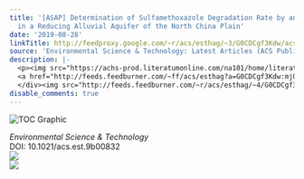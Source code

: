 ```yaml
---
title: '[ASAP] Determination of Sulfamethoxazole Degradation Rate by an in Situ Experiment
  in a Reducing Alluvial Aquifer of the North China Plain'
date: '2019-08-28'
linkTitle: http://feedproxy.google.com/~r/acs/esthag/~3/G0CDCgf3Kdw/acs.est.9b00832
source: 'Environmental Science & Technology: Latest Articles (ACS Publications)'
description: |-
  <p><img src="https://achs-prod.literatumonline.com/na101/home/literatum/publisher/achs/journals/content/esthag/0/esthag.ahead-of-print/acs.est.9b00832/20190828/images/medium/es9b00832_0005.gif" alt="TOC Graphic"/></p><div><cite>Environmental Science & Technology</cite></div><div>DOI: 10.1021/acs.est.9b00832</div><div class="feedflare">
  <a href="http://feeds.feedburner.com/~ff/acs/esthag?a=G0CDCgf3Kdw:mjOKWw-s6DY:yIl2AUoC8zA"><img src="http://feeds.feedburner.com/~ff/acs/esthag?d=yIl2AUoC8zA" border="0"></img></a>
  </div><img src="http://feeds.feedburner.com/~r/acs/esthag/~4/G0CDCgf3Kdw" ...
disable_comments: true
---
```

<p><img src="https://achs-prod.literatumonline.com/na101/home/literatum/publisher/achs/journals/content/esthag/0/esthag.ahead-of-print/acs.est.9b00832/20190828/images/medium/es9b00832_0005.gif" alt="TOC Graphic"/></p><div><cite>Environmental Science & Technology</cite></div><div>DOI: 10.1021/acs.est.9b00832</div><div class="feedflare">
<a href="http://feeds.feedburner.com/~ff/acs/esthag?a=G0CDCgf3Kdw:mjOKWw-s6DY:yIl2AUoC8zA"><img src="http://feeds.feedburner.com/~ff/acs/esthag?d=yIl2AUoC8zA" border="0"></img></a>
</div><img src="http://feeds.feedburner.com/~r/acs/esthag/~4/G0CDCgf3Kdw" ...